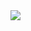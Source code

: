 <div aling=center>
  <img aling=center src=![Metrics](https://metrics.lecoq.io/Arevalo-Edgar14?template=classic&isocalendar=1&languages=1&lines=1&habits=1&followup=1&repositories=1&achievements=1&projects=1&anilist=1&music=1&posts=1&base=header%2C%20activity%2C%20community%2C%20repositories%2C%20metadata&base.indepth=false&base.hireable=false&base.skip=false&repositories.batch=100&repositories.forks=false&repositories.affiliations=owner&isocalendar=false&isocalendar.duration=half-year&languages=false&languages.limit=8&languages.threshold=0%25&languages.other=false&languages.colors=github&languages.sections=most-used&languages.indepth=false&languages.analysis.timeout=15&languages.analysis.timeout.repositories=7.5&languages.categories=markup%2C%20programming&languages.recent.categories=markup%2C%20programming&languages.recent.load=300&languages.recent.days=14&lines=false&lines.sections=base&lines.repositories.limit=4&lines.history.limit=1&habits=false&habits.from=200&habits.days=14&habits.facts=true&habits.charts=false&habits.charts.type=classic&habits.trim=false&habits.languages.limit=8&habits.languages.threshold=0%25&followup=false&followup.sections=repositories&followup.indepth=true&followup.archived=true&repositories=false&repositories.pinned=3&repositories.starred=2&repositories.random=0&repositories.order=featured%2C%20pinned%2C%20starred%2C%20random&achievements=false&achievements.threshold=C&achievements.secrets=true&achievements.display=compact&achievements.limit=0&projects=false&projects.limit=4&projects.descriptions=false&anilist=false&anilist.user=.erev14.login&anilist.medias=anime%2C%20manga&anilist.sections=favorites&anilist.limit=2&anilist.limit.characters=22&anilist.shuffle=true&music=false&music.provider=spotify&music.user=.erev14.login&music.mode=top&music.limit=4&music.played.at=true&music.time.range=short&music.top.type=tracks&posts=false&posts.source=dev.to&posts.user=.erev14.login&posts.descriptions=false&posts.covers=false&posts.limit=4&config.timezone=America%2FMexico_City)
</div>

<!---
- 👋 Hi, I’m @Arevalo-Edgar14
- 👀 I’m interested in ...
- 🌱 I’m currently learning ...
- 💞️ I’m looking to collaborate on ...
- 📫 How to reach me ...
--->
